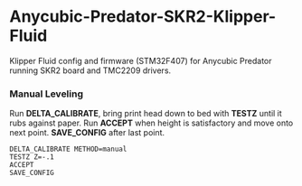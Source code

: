# Anycubic-Predator-SKR2-Klipper-Fluid
Klipper Fluid config and firmware (STM32F407) for Anycubic Predator running SKR2 board and TMC2209 drivers. 


### Manual Leveling
Run **DELTA_CALIBRATE**, bring print head down to bed with **TESTZ** until it rubs against paper. Run **ACCEPT** when height is satisfactory and move onto next point. **SAVE_CONFIG** after last point.

```G28
DELTA_CALIBRATE METHOD=manual
TESTZ Z=-.1
ACCEPT
SAVE_CONFIG
